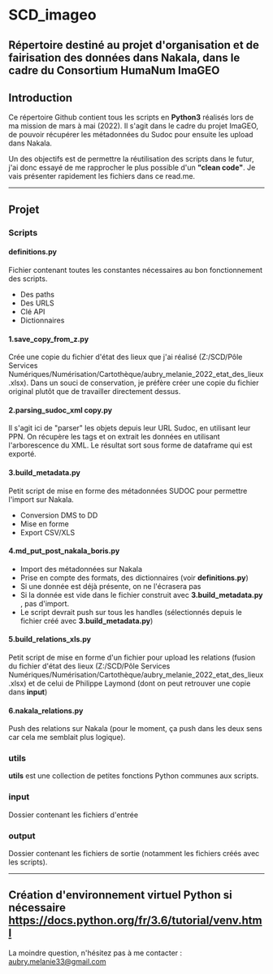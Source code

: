 # SCD_imageo
Répertoire destiné au projet d'organisation et de fairisation des données dans Nakala, dans le cadre du Consortium HumaNum ImaGEO
---
## Introduction
Ce répertoire Github contient tous les scripts en **Python3** réalisés lors de ma mission de mars à mai (2022). Il s'agit dans le cadre du projet ImaGEO, de pouvoir récupérer les métadonnées du Sudoc pour ensuite les upload dans Nakala.

Un des objectifs est de permettre la réutilisation des scripts dans le futur, j'ai donc essayé de me rapprocher le plus possible d'un **"clean code"**. Je vais présenter rapidement les fichiers dans ce read.me.

---
## Projet
### Scripts
#### definitions.py
Fichier contenant toutes les constantes nécessaires au bon fonctionnement des scripts. 
* Des paths
* Des URLS
* Clé API
* Dictionnaires
#### 1.save_copy_from_z.py
Crée une copie du fichier d'état des lieux que j'ai réalisé (Z:/SCD/Pôle Services Numériques/Numérisation/Cartothèque/aubry_melanie_2022_etat_des_lieux.xlsx). Dans un souci de conservation, je préfère créer une copie du fichier original plutôt que de travailler directement dessus.
#### 2.parsing_sudoc_xml copy.py
Il s'agit ici de "parser" les objets depuis leur URL Sudoc, en utilisant leur PPN.
On récupère les tags et on extrait les données en utilisant l'arborescence du XML.
Le résultat sort sous forme de dataframe qui est exporté.
#### 3.build_metadata.py
Petit script de mise en forme des métadonnées SUDOC pour permettre l'import sur Nakala.
* Conversion DMS to DD
* Mise en forme
* Export CSV/XLS
#### 4.md_put_post_nakala_boris.py
* Import des métadonnées sur Nakala 
* Prise en compte des formats, des dictionnaires (voir **definitions.py**)
* Si une donnée est déjà présente, on ne l'écrasera pas
* Si la donnée est vide dans le fichier construit avec **3.build_metadata.py** , pas d'import.
* Le script devrait push sur tous les handles (sélectionnés depuis le fichier créé avec **3.build_metadata.py**)
#### 5.build_relations_xls.py
Petit script de mise en forme d'un fichier pour upload les relations (fusion du fichier d'état des lieux (Z:/SCD/Pôle Services Numériques/Numérisation/Cartothèque/aubry_melanie_2022_etat_des_lieux.xlsx) et de celui de Philippe Laymond (dont on peut retrouver une copie dans **input**)
#### 6.nakala_relations.py
Push des relations sur Nakala (pour le moment, ça push dans les deux sens car cela me semblait plus logique).
### utils
**utils** est une collection de petites fonctions Python communes aux scripts.
### input
Dossier contenant les fichiers d'entrée
### output
Dossier contenant les fichiers de sortie (notamment les fichiers créés avec les scripts).

---
Création d'environnement virtuel Python si nécessaire https://docs.python.org/fr/3.6/tutorial/venv.html
---
La moindre question, n'hésitez pas à me contacter : aubry.melanie33@gmail.com
